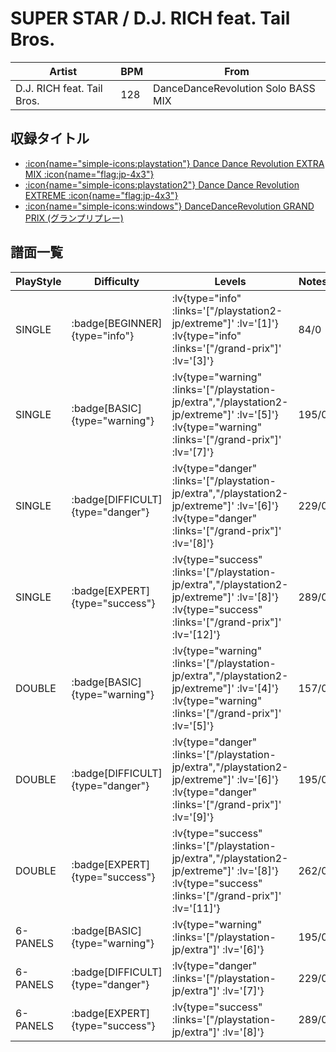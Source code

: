 # SUPER STAR / D.J. RICH feat. Tail Bros.

|Artist|BPM|From|
|------|---|----|
|D.J. RICH feat. Tail Bros.|128|DanceDanceRevolution Solo BASS MIX|

## 収録タイトル

- [ :icon{name="simple-icons:playstation"} Dance Dance Revolution EXTRA MIX :icon{name="flag:jp-4x3"} ](/playstation-jp/extra)
- [ :icon{name="simple-icons:playstation2"} Dance Dance Revolution EXTREME :icon{name="flag:jp-4x3"} ](/playstation2-jp/extreme)
- [ :icon{name="simple-icons:windows"} DanceDanceRevolution GRAND PRIX (グランプリプレー)](/grand-prix)

## 譜面一覧

|PlayStyle|Difficulty|Levels|Notes|Movie|
|---------|----------|------|-----|-----|
|SINGLE| :badge[BEGINNER]{type="info"} | :lv{type="info" :links='["/playstation2-jp/extreme"]' :lv='[1]'}  :lv{type="info" :links='["/grand-prix"]' :lv='[3]'} |84/0||
|SINGLE| :badge[BASIC]{type="warning"} | :lv{type="warning" :links='["/playstation-jp/extra","/playstation2-jp/extreme"]' :lv='[5]'}  :lv{type="warning" :links='["/grand-prix"]' :lv='[7]'} |195/0||
|SINGLE| :badge[DIFFICULT]{type="danger"} | :lv{type="danger" :links='["/playstation-jp/extra","/playstation2-jp/extreme"]' :lv='[6]'}  :lv{type="danger" :links='["/grand-prix"]' :lv='[8]'} |229/0||
|SINGLE| :badge[EXPERT]{type="success"} | :lv{type="success" :links='["/playstation-jp/extra","/playstation2-jp/extreme"]' :lv='[8]'}  :lv{type="success" :links='["/grand-prix"]' :lv='[12]'} |289/0||
|DOUBLE| :badge[BASIC]{type="warning"} | :lv{type="warning" :links='["/playstation-jp/extra","/playstation2-jp/extreme"]' :lv='[4]'}  :lv{type="warning" :links='["/grand-prix"]' :lv='[5]'} |157/0||
|DOUBLE| :badge[DIFFICULT]{type="danger"} | :lv{type="danger" :links='["/playstation-jp/extra","/playstation2-jp/extreme"]' :lv='[6]'}  :lv{type="danger" :links='["/grand-prix"]' :lv='[9]'} |195/0||
|DOUBLE| :badge[EXPERT]{type="success"} | :lv{type="success" :links='["/playstation-jp/extra","/playstation2-jp/extreme"]' :lv='[8]'}  :lv{type="success" :links='["/grand-prix"]' :lv='[11]'} |262/0||
|6-PANELS| :badge[BASIC]{type="warning"} | :lv{type="warning" :links='["/playstation-jp/extra"]' :lv='[6]'} |195/0||
|6-PANELS| :badge[DIFFICULT]{type="danger"} | :lv{type="danger" :links='["/playstation-jp/extra"]' :lv='[7]'} |229/0||
|6-PANELS| :badge[EXPERT]{type="success"} | :lv{type="success" :links='["/playstation-jp/extra"]' :lv='[8]'} |289/0||
